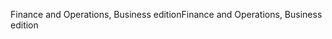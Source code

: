<span data-ttu-id="9204a-101">Finance and Operations, Business edition</span><span class="sxs-lookup"><span data-stu-id="9204a-101">Finance and Operations, Business edition</span></span>
